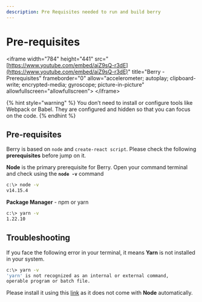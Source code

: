 ```yaml
---
description: Pre Requisites needed to run and build berry
---
```


# Pre-requisites

&lt;iframe width="784" height="441" src="[https://www.youtube.com/embed/aiZ9sQ-r3dE](https://www.youtube.com/embed/aiZ9sQ-r3dE)" title="Berry - Prerequisites" frameborder="0" allow="accelerometer; autoplay; clipboard-write; encrypted-media; gyroscope; picture-in-picture" allowfullscreen="allowfullscreen"&gt; &lt;/iframe&gt;

{% hint style="warning" %}
You don’t need to install or configure tools like Webpack or Babel. They are configured and hidden so that you can focus on the code.
{% endhint %}

## **Pre-requisites**

Berry is based on `node` and `create-react script`. Please check the following **prerequisites** before jump on it.

**Node** is the primary prerequisite for Berry. Open your command terminal and check using the **`node -v`** command

```bash
c:\> node -v
v14.15.4
```

**Package Manager** - npm or yarn

```bash
c:\> yarn -v
1.22.10
```

## **Troubleshooting**

If you face the following error in your terminal, it means **Yarn** is not installed in your system.

```bash
c:\> yarn -v
'yarn' is not recognized as an internal or external command,
operable program or batch file.
```

Please install it using this [link](https://yarnpkg.com/getting-started/install) as it does not come with **Node** automatically.

